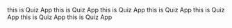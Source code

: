 this is Quiz App
this is Quiz App
this is Quiz App
this is Quiz App
this is Quiz App
this is Quiz App
this is Quiz App